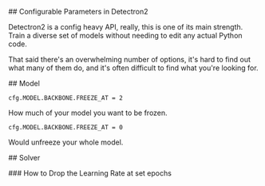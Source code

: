 ## Configurable Parameters in Detectron2


Detectron2 is a config heavy API, really, this is one of its main strength. Train a diverse set of models without needing to edit any actual Python code.

That said there's an overwhelming number of options, it's hard to find out what many of them do, and it's often difficult to find what you're looking for.

## Model

```
cfg.MODEL.BACKBONE.FREEZE_AT = 2
```

How much of your model you want to be frozen.

```
cfg.MODEL.BACKBONE.FREEZE_AT = 0 
```

Would unfreeze your whole model. 

## Solver

### How to Drop the Learning Rate at set epochs